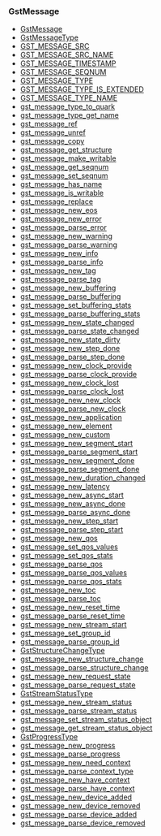 ### GstMessage

* [GstMessage]()
* [GstMessageType]()
* [GST_MESSAGE_SRC]()
* [GST_MESSAGE_SRC_NAME]()
* [GST_MESSAGE_TIMESTAMP]()
* [GST_MESSAGE_SEQNUM]()
* [GST_MESSAGE_TYPE]()
* [GST_MESSAGE_TYPE_IS_EXTENDED]()
* [GST_MESSAGE_TYPE_NAME]()
* [gst_message_type_to_quark]()
* [gst_message_type_get_name]()
* [gst_message_ref]()
* [gst_message_unref]()
* [gst_message_copy]()
* [gst_message_get_structure]()
* [gst_message_make_writable]()
* [gst_message_get_seqnum]()
* [gst_message_set_seqnum]()
* [gst_message_has_name]()
* [gst_message_is_writable]()
* [gst_message_replace]()
* [gst_message_new_eos]()
* [gst_message_new_error]()
* [gst_message_parse_error]()
* [gst_message_new_warning]()
* [gst_message_parse_warning]()
* [gst_message_new_info]()
* [gst_message_parse_info]()
* [gst_message_new_tag]()
* [gst_message_parse_tag]()
* [gst_message_new_buffering]()
* [gst_message_parse_buffering]()
* [gst_message_set_buffering_stats]()
* [gst_message_parse_buffering_stats]()
* [gst_message_new_state_changed]()
* [gst_message_parse_state_changed]()
* [gst_message_new_state_dirty]()
* [gst_message_new_step_done]()
* [gst_message_parse_step_done]()
* [gst_message_new_clock_provide]()
* [gst_message_parse_clock_provide]()
* [gst_message_new_clock_lost]()
* [gst_message_parse_clock_lost]()
* [gst_message_new_new_clock]()
* [gst_message_parse_new_clock]()
* [gst_message_new_application]()
* [gst_message_new_element]()
* [gst_message_new_custom]()
* [gst_message_new_segment_start]()
* [gst_message_parse_segment_start]()
* [gst_message_new_segment_done]()
* [gst_message_parse_segment_done]()
* [gst_message_new_duration_changed]()
* [gst_message_new_latency]()
* [gst_message_new_async_start]()
* [gst_message_new_async_done]()
* [gst_message_parse_async_done]()
* [gst_message_new_step_start]()
* [gst_message_parse_step_start]()
* [gst_message_new_qos]()
* [gst_message_set_qos_values]()
* [gst_message_set_qos_stats]()
* [gst_message_parse_qos]()
* [gst_message_parse_qos_values]()
* [gst_message_parse_qos_stats]()
* [gst_message_new_toc]()
* [gst_message_parse_toc]()
* [gst_message_new_reset_time]()
* [gst_message_parse_reset_time]()
* [gst_message_new_stream_start]()
* [gst_message_set_group_id]()
* [gst_message_parse_group_id]()
* [GstStructureChangeType]()
* [gst_message_new_structure_change]()
* [gst_message_parse_structure_change]()
* [gst_message_new_request_state]()
* [gst_message_parse_request_state]()
* [GstStreamStatusType]()
* [gst_message_new_stream_status]()
* [gst_message_parse_stream_status]()
* [gst_message_set_stream_status_object]()
* [gst_message_get_stream_status_object]()
* [GstProgressType]()
* [gst_message_new_progress]()
* [gst_message_parse_progress]()
* [gst_message_new_need_context]()
* [gst_message_parse_context_type]()
* [gst_message_new_have_context]()
* [gst_message_parse_have_context]()
* [gst_message_new_device_added]()
* [gst_message_new_device_removed]()
* [gst_message_parse_device_added]()
* [gst_message_parse_device_removed]()

